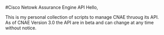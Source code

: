 #Cisco Netowk Assurance Engine API
Hello,

This is my personal collection of scripts to manage CNAE thruoug its API. 
As of CNAE Version 3.0 the API are in beta and can change at any time without notice. 


